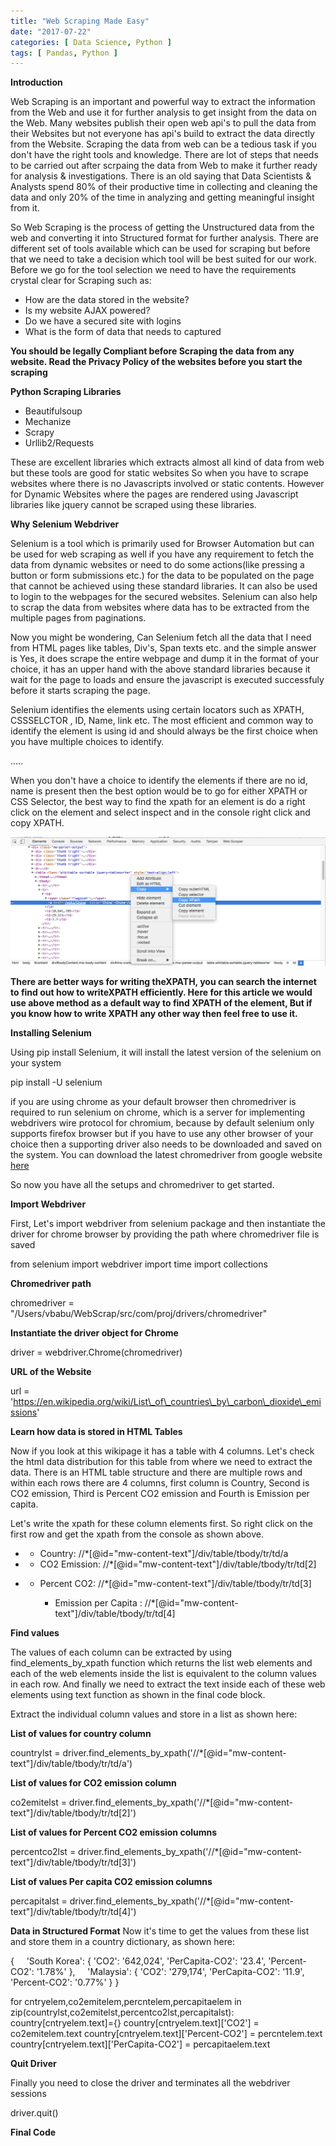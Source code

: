 ```yaml
---
title: "Web Scraping Made Easy"
date: "2017-07-22"
categories: [ Data Science, Python ]
tags: [ Pandas, Python ]
---
```


**Introduction**

Web Scraping is an important and powerful way to extract the information from the Web and use it for further analysis to get insight from the data on the Web. Many websites publish their open web api's to pull the data from their Websites but not everyone has api's build to extract the data directly from the Website. Scraping the data from web can be a tedious task if you don't have the right tools and knowledge. There are lot of steps that needs to be carried out after scrpaing the data from Web to make it further ready for analysis & investigations. There is an old saying that Data Scientists & Analysts spend 80% of their productive time in collecting and cleaning the data and only 20% of the time in analyzing and getting meaningful insight from it.

So Web Scraping is the process of getting the Unstructured data from the web and converting it into Structured format for further analysis. There are different set of tools available which can be used for scraping but before that we need to take a decision which tool will be best suited for our work. Before we go for the tool selection we need to have the requirements crystal clear for Scraping such as:

- How are the data stored in the website?
- Is my website AJAX powered?
- Do we have a secured site with logins
- What is the form of data that needs to captured

**You should be legally Compliant before Scraping the data from any website. Read the Privacy Policy of the websites before you start the scraping**

**Python Scraping Libraries**

- Beautifulsoup
- Mechanize
- Scrapy
- Urllib2/Requests

These are excellent libraries which extracts almost all kind of data from web but these tools are good for static websites So when you have to scrape websites where there is no Javascripts involved or static contents. However for Dynamic Websites where the pages are rendered using Javascript libraries like jquery cannot be scraped using these libraries.

**Why Selenium Webdriver**

Selenium is a tool which is primarily used for Browser Automation but can be used for web scraping as well if you have any requirement to fetch the data from dynamic websites or need to do some actions(like pressing a button or form submissions etc.) for the data to be populated on the page that cannot be achieved using these standard libraries. It can also be used to login to the webpages for the secured websites. Selenium can also help to scrap the data from websites where data has to be extracted from the multiple pages from paginations.

Now you might be wondering, Can Selenium fetch all the data that I need from HTML pages like tables, Div's, Span texts etc. and the simple answer is Yes, it does scrape the entire webpage and dump it in the format of your choice, it has an upper hand with the above standard libraries because it wait for the page to loads and ensure the javascript is executed successfuly before it starts scraping the page.

Selenium identifies the elements using certain locators such as XPATH, CSSSELCTOR , ID, Name, link etc. The most efficient and common way to identify the element is using id and should always be the first choice when you have multiple choices to identify.

<div **id**\="article-20">.....</div\>

When you don't have a choice to identify the elements if there are no id, name is present then the best option would be to go for either XPATH or CSS Selector, the best way to find the xpath for an element is do a right click on the element and select inspect and in the console right click and copy XPATH.

![](/images/2017/07/xpath-1.png)

**There are better ways for writing theXPATH, you can search the internet to find out how to writeXPATH efficiently. Here for this article we would use above method as a default way to find XPATH of the element, But if you know how to write XPATH any other way then feel free to use it.**

**Installing Selenium**

Using pip install Selenium, it will install the latest version of the selenium on your system

pip install -U selenium

if you are using chrome as your default browser then chromedriver is required to run selenium on chrome, which is a server for implementing webdrivers wire protocol for chromium, because by default selenium only supports firefox browser but if you have to use any other browser of your choice then a supporting driver also needs to be downloaded and saved on the system. You can download the latest chromedriver from google website [here](https://sites.google.com/a/chromium.org/chromedriver/downloads)

So now you have all the setups and chromedriver to get started.

**Import Webdriver**

First, Let's import webdriver from selenium package and then instantiate the driver for chrome browser by providing the path where chromedriver file is saved

from selenium import webdriver
import time
import collections

**Chromedriver path**

chromedriver = "/Users/vbabu/WebScrap/src/com/proj/drivers/chromedriver"

**Instantiate the driver object for Chrome**

driver = webdriver.Chrome(chromedriver)

**URL of the Website**

url = 'https://en.wikipedia.org/wiki/List\_of\_countries\_by\_carbon\_dioxide\_emissions'

**Learn how data is stored in HTML Tables**

Now if you look at this wikipage it has a table with 4 columns. Let's check the html data distribution for this table from where we need to extract the data. There is an HTML table structure and there are multiple rows and within each rows there are 4 columns, first column is Country, Second is CO2 emission, Third is Percent CO2 emission and Fourth is Emission per capita.

Let's write the xpath for these column elements first. So right click on the first row and get the xpath from the console as shown above.

- - Country: //\*\[@id="mw-content-text"\]/div/table/tbody/tr/td/a


- - CO2 Emission: //\*\[@id="mw-content-text"\]/div/table/tbody/tr/td\[2\]


- - Percent CO2: //\*\[@id="mw-content-text"\]/div/table/tbody/tr/td\[3\]

    - Emission per Capita : //\*\[@id="mw-content-text"\]/div/table/tbody/tr/td\[4\]


**Find values**

The values of each column can be extracted by using find\_elements\_by\_xpath function which returns the list web elements and each of the web elements inside the list is equivalent to the column values in each row. And finally we need to extract the text inside each of these web elements using text function as shown in the final code block.

Extract the individual column values and store in a list as shown here:

**List of values for country column**

countrylst = driver.find\_elements\_by\_xpath('//\*\[@id="mw-content-text"\]/div/table/tbody/tr/td/a')

**List of values for CO2 emission column**

co2emitelst = driver.find\_elements\_by\_xpath('//\*\[@id="mw-content-text"\]/div/table/tbody/tr/td\[2\]')

**List of values for Percent CO2 emission columns**

percentco2lst = driver.find\_elements\_by\_xpath('//\*\[@id="mw-content-text"\]/div/table/tbody/tr/td\[3\]')

**List of values Per capita CO2 emission columns**

percapitalst = driver.find\_elements\_by\_xpath('//\*\[@id="mw-content-text"\]/div/table/tbody/tr/td\[4\]')

**Data in Structured Format** Now it's time to get the values from these list and store them in a country dictionary, as shown here:

{    
 'South Korea':
                   { 'CO2': '642,024',
                   'PerCapita-CO2': '23.4',
                    'Percent-CO2': '1.78%' },    
 'Malaysia':
                   { 'CO2': '279,174',
                    'PerCapita-CO2': '11.9',
                    'Percent-CO2': '0.77%' }
}

for cntryelem,co2emitelem,percntelem,percapitaelem in zip(countrylst,co2emitelst,percentco2lst,percapitalst):
          country\[cntryelem.text\]\={}
          country\[cntryelem.text\]\['CO2'\] \= co2emitelem.text
          country\[cntryelem.text\]\['Percent-CO2'\] \= percntelem.text
          country\[cntryelem.text\]\['PerCapita-CO2'\] \= percapitaelem.text

  **Quit Driver**

Finally you need to close the driver and terminates all the webdriver sessions

driver.quit()

**Final Code**

<script src="https://gist.github.com/anonymous/ac0fcb43c9909876834bb825ff47b0cc.js"></script>
